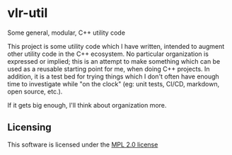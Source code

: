 # vlr-util
Some general, modular, C++ utility code

This project is some utility code which I have written, intended to augment other utility code in the C++ ecosystem. No particular organization is expressed or implied; this is an attempt to make something which can be used as a reusable starting point for me, when doing C++ projects. In addition, it is a test bed for trying things which I don't often have enough time to investigate while "on the clock" (eg: unit tests, CI/CD, markdown, open source, etc.).

If it gets big enough, I'll think about organization more.

## Licensing

This software is licensed under the [MPL 2.0 license](https://www.mozilla.org/en-US/MPL/2.0/)
